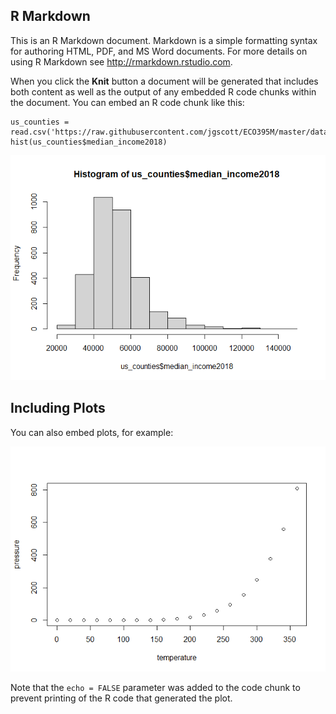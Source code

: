 ## R Markdown

This is an R Markdown document. Markdown is a simple formatting syntax
for authoring HTML, PDF, and MS Word documents. For more details on
using R Markdown see <http://rmarkdown.rstudio.com>.

When you click the **Knit** button a document will be generated that
includes both content as well as the output of any embedded R code
chunks within the document. You can embed an R code chunk like this:

    us_counties = read.csv('https://raw.githubusercontent.com/jgscott/ECO395M/master/data/us_counties.csv')
    hist(us_counties$median_income2018)

![](trail_files/figure-markdown_strict/unnamed-chunk-1-1.png)

## Including Plots

You can also embed plots, for example:

![](trail_files/figure-markdown_strict/pressure-1.png)

Note that the `echo = FALSE` parameter was added to the code chunk to
prevent printing of the R code that generated the plot.
